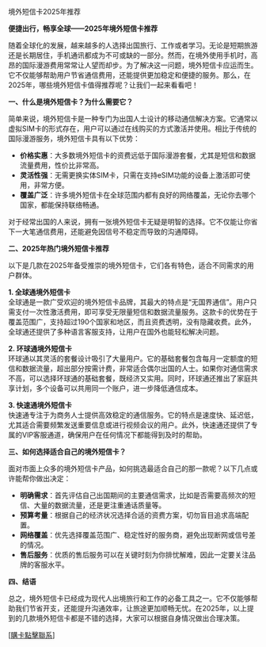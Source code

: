 境外短信卡2025年推荐  

**便捷出行，畅享全球——2025年境外短信卡推荐**  

随着全球化的发展，越来越多的人选择出国旅行、工作或者学习。无论是短期旅游还是长期居住，手机通讯都成为不可或缺的一部分。然而，在境外使用手机时，高昂的国际漫游费用常常让人望而却步。为了解决这一问题，境外短信卡应运而生。它不仅能够帮助用户节省通信费用，还能提供更加稳定和便捷的服务。那么，在2025年，哪些境外短信卡值得推荐呢？让我们一起来看看吧！  

**一、什么是境外短信卡？为什么需要它？**  

简单来说，境外短信卡是一种专门为出国人士设计的移动通信解决方案。它通常以虚拟SIM卡的形式存在，用户可以通过在线购买的方式激活并使用。相比于传统的国际漫游服务，境外短信卡具有以下优势：  

- **价格实惠**：大多数境外短信卡的资费远低于国际漫游套餐，尤其是短信和数据流量费用，性价比非常高。  
- **灵活性强**：无需更换实体SIM卡，只需在支持eSIM功能的设备上激活即可使用，非常方便。  
- **覆盖广泛**：许多境外短信卡在全球范围内都有良好的网络覆盖，无论你去哪个国家，都能保持联络畅通。  

对于经常出国的人来说，拥有一张境外短信卡无疑是明智的选择。它不仅能让你省下一大笔通信费用，还能避免因信号不稳定而导致的沟通障碍。  

**二、2025年热门境外短信卡推荐**  

以下是几款在2025年备受推崇的境外短信卡，它们各有特色，适合不同需求的用户群体。  

**1. 全球通境外短信卡**  
全球通是一款广受欢迎的境外短信卡品牌，其最大的特点是“无国界通信”。用户只需支付一次性激活费用，即可享受无限量短信和数据流量服务。这款卡的优势在于覆盖范围广，支持超过190个国家和地区，而且资费透明，没有隐藏收费。此外，全球通还提供了多种语言客服支持，让用户在国外也能轻松解决问题。  

**2. 环球通境外短信卡**  
环球通以其灵活的套餐设计吸引了大量用户。它的基础套餐包含每月一定额度的短信和数据流量，超出部分按需计费，非常适合偶尔出国的人士。如果你对通信需求不高，可以选择环球通的基础套餐，既经济又实用。同时，环球通还推出了家庭共享计划，多个设备可以共用同一个账户，进一步降低通信成本。  

**3. 快速通境外短信卡**  
快速通专注于为商务人士提供高效稳定的通信服务。它的特点是速度快、延迟低，尤其适合需要频繁发送重要信息或进行视频会议的用户。此外，快速通还提供了专属的VIP客服通道，确保用户在任何情况下都能得到及时的帮助。  

**三、如何选择适合自己的境外短信卡？**  

面对市面上众多的境外短信卡产品，如何挑选最适合自己的那一款呢？以下几点或许能帮你做出决定：  

- **明确需求**：首先评估自己出国期间的主要通信需求，比如是否需要高频次的短信、大量的数据流量，还是更注重通话质量等。  
- **预算考量**：根据自己的经济状况选择合适的资费方案，切勿盲目追求高端配置。  
- **网络覆盖**：优先选择覆盖范围广、稳定性好的服务商，避免出现断网或信号差的情况。  
- **售后服务**：优质的售后服务可以在关键时刻为你排忧解难，因此一定要关注品牌的客服水平。  

**四、结语**  

总之，境外短信卡已经成为现代人出境旅行和工作的必备工具之一。它不仅能够帮助我们节省开支，还能提升沟通效率，让旅途更加顺畅无忧。在2025年，以上提到的几款境外短信卡都是不错的选择，大家可以根据自身情况做出合理决策。  

[[購卡點擊聯系](https://t.me/s/esim1088)]
